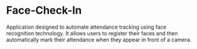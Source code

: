 # Face-Check-In
Application designed to automate attendance tracking using face recognition technology. It allows users to register their faces and then automatically mark their attendance when they appear in front of a camera.
